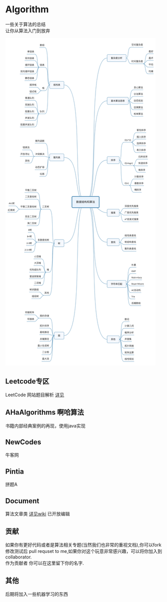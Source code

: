 # Algorithm
一些关于算法的总结  
让你从算法入门到放弃

![](./Document/src/main/jpg/BB527E2D-79C4-4303-9039-CE78973812AF.jpg)



## Leetcode专区  
LeetCode  网站题目解析  [详见](./LeetCode)

## AHaAlgorithms 啊哈算法    
书籍内部经典案例的再现，使用java实现

## NewCodes    
牛客网  

## Pintia  
拼题A  


## Document  
算法文章类 [详见wiki](https://github.com/HbnKing/Algorithm/wiki)  已开放编辑

## 贡献
如果你有更好代码或者是算法相关专题(当然我们也非常的重视文档),你可以fork 修改测试后 pull requset to me,如果你对这个玩意非常感兴趣，可以将你加入到
collaborator.  
作为贡献者 你可以在这里留下你的名字.

## 其他
后期将加入一些机器学习的东西 